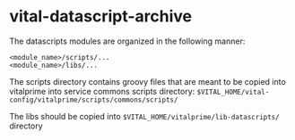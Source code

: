 # vital-datascript-archive

The datascripts modules are organized in the following manner:

    <module_name>/scripts/...
    <module_name>/libs/...

The scripts directory contains groovy files that are meant to be copied into vitalprime into service commons scripts directory:
```$VITAL_HOME/vital-config/vitalprime/scripts/commons/scripts/```

The libs should be copied into ```$VITAL_HOME/vitalprime/lib-datascripts/``` directory
